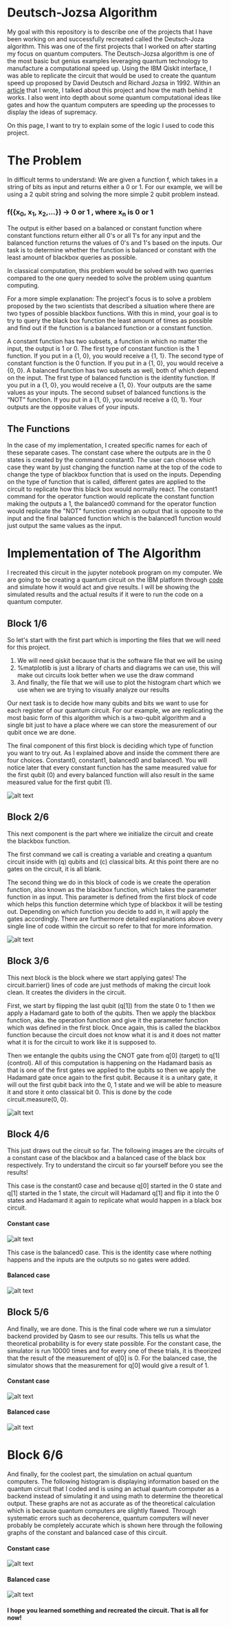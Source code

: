 # Deutsch-Jozsa Algorithm
My goal with this repository is to describe one of the projects that I have been working on and successfully recreated called the Deutsch-Joza algorithm. This was one of the first projects that I worked on after starting my focus on quantum computers. The Deutsch-Jozsa algorithm is one of the most basic but genius examples leveraging quantum technology to manufacture a computational speed up. Using the IBM Qiskit interface, I was able to replicate the circuit that would be used to create the quantum speed up proposed by David Deutsch and Richard Jozsa in 1992. Within an [article](https://medium.com/swlh/understanding-the-multiverse-theory-of-quantum-mechanics-871cd814b6b9) that I wrote, I talked about this project and how the math behind it works. I also went into depth about some quantum computational ideas like gates and how the quantum computers are speeding up the processes to display the ideas of supremacy.

On this page, I want to try to explain some of the logic I used to code this project.

# The Problem
In difficult terms to understand: We are given a function f, which takes in a string of bits as input and returns either a 0 or 1. For our example, we will be using a 2 qubit string and solving the more simple 2 qubit problem instead. 
### f({x<sub>0</sub>, x<sub>1</sub>, x<sub>2</sub>,...}) → 0 or 1 , where x<sub>n</sub> is 0 or 1
The output is either based on a balanced or constant function where constant functions return either all 0's or all 1's for any input and the balanced function returns the values of 0's and 1's based on the inputs. Our task is to determine whether the function is balanced or constant with the least amount of blackbox queries as possible.

In classical computation, this problem would be solved with two querries compared to the one query needed to solve the problem using quantum computing.

For a more simple explanation: The project's focus is to solve a problem proposed by the two scientists that described a situation where there are two types of possible blackbox functions. With this in mind, your goal is to try to query the black box function the least amount of times as possible and find out if the function is a balanced function or a constant function.

A constant function has two subsets, a function in which no matter the input, the output is 1 or 0. The first type of constant function is the 1 function. If you put in a {1, 0}, you would receive a {1, 1}. The second type of constant function is the 0 function. If you put in a {1, 0}, you would receive a {0, 0}. A balanced function has two subsets as well, both of which depend on the input. The first type of balanced function is the identity function. If you put in a {1, 0}, you would receive a {1, 0}. Your outputs are the same values as your inputs. The second subset of balanced functions is the “NOT” function. If you put in a {1, 0}, you would receive a {0, 1}. Your outputs are the opposite values of your inputs.

## The Functions
In the case of my implementation, I created specific names for each of these separate cases. The constant case where the outputs are in the 0 states is created by the command constant0. The user can choose which case they want by just changing the function name at the top of the code to change the type of blackbox function that is used on the inputs. Depending on the type of function that is called, different gates are applied to the circuit to replicate how this black box would normally react. The constant1 command for the operator function would replicate the constant function making the outputs a 1, the balanced0 command for the operator function would replicate the "NOT" function creating an output that is opposite to the input and the final balanced function which is the balanced1 function would just output the same values as the input. 

# Implementation of The Algorithm
I recreated this circuit in the jupyter notebook program on my computer. We are going to be creating a quantum circuit on the IBM platform through [code](https://github.com/Aryaan962/deutsch-josza-algorithm/edit/master/Python%20Code) and simulate how it would act and give results. I will be showing the simulated results and the actual results if it were to run the code on a quantum computer.

## Block 1/6
So let's start with the first part which is importing the files that we will need for this project.
1. We will need qiskit because that is the software file that we will be using
2. %matplotlib is just a library of charts and diagrams we can use, this will make out circuits look better when we use the draw command
3. And finally, the file that we will use to plot the histogram chart which we use when we are trying to visually analyze our results

Our next task is to decide how many qubits and bits we want to use for each register of our quantum circuit. For our example, we are replicating the most basic form of this algorithm which is a two-qubit algorithm and a single bit just to have a place where we can store the measurement of our qubit once we are done.

The final component of this first block is deciding which type of function you want to try out. As I explained above and inside the comment there are four choices. Constant0, constant1, balanced0 and balanced1. You will notice later that every constant function has the same measured value for the first qubit (0) and every balanced function will also result in the same measured value for the first qubit (1).

![alt text](images/Deutsch-Josza1.PNG)

## Block 2/6
This next component is the part where we initialize the circuit and create the blackbox function.

The first command we call is creating a variable and creating a quantum circuit inside with (q) qubits and (c) classical bits. At this point there are no gates on the circuit, it is all blank.

The second thing we do in this block of code is we create the operation function, also known as the blackbox function, which takes the parameter function in as input. This parameter is defined from the first block of code which helps this function determine which type of blackbox it will be testing out. Depending on which function you decide to add in, it will apply the gates accordingly. There are furthermore detailed explanations above every single line of code within the circuit so refer to that for more information.

![alt text](images/Deutsch-Josza2.PNG)

## Block 3/6
This next block is the block where we start applying gates! The circuit.barrier() lines of code are just methods of making the circuit look clean. It creates the dividers in the circuit.

First, we start by flipping the last qubit (q[1]) from the state 0 to 1 then we apply a Hadamard gate to both of the qubits. Then we apply the blackbox function, aka. the operation function and give it the parameter function which was defined in the first block. Once again, this is called the blackbox function because the circuit does not know what it is and it does not matter what it is for the circuit to work like it is supposed to.

Then we entangle the qubits using the CNOT gate from q[0] (target) to q[1] (control). All of this computation is happening on the Hadamard basis as that is one of the first gates we applied to the qubits so then we apply the Hadamard gate once again to the first qubit. Because it is a unitary gate, it will out the first qubit back into the 0, 1 state and we will be able to measure it and store it onto classical bit 0. This is done by the code circuit.measure(0, 0).

![alt text](images/Deutsch-Josza3.PNG)

## Block 4/6
This just draws out the circuit so far. The following images are the circuits of a constant case of the blackbox and a balanced case of the black box respectively. Try to understand the circuit so far yourself before you see the results!

This case is the constant0 case and because q[0] started in the 0 state and q[1] started in the 1 state, the circuit will Hadamard q[1] and flip it into the 0 states and Hadamard it again to replicate what would happen in a black box circuit.

#### Constant case
![alt text](images/Deutsch-Josza4-constant.PNG) 

This case is the balanced0 case. This is the identity case where nothing happens and the inputs are the outputs so no gates were added.
#### Balanced case
![alt text](images/Deutsch-Josza4-balanced.PNG)

## Block 5/6
And finally, we are done. This is the final code where we run a simulator backend provided by Qasm to see our results. This tells us what the theoretical probability is for every state possible. For the constant case, the simulator is run 10000 times and for every one of these trials, it is theorized that the result of the measurement of q[0] is 0. For the balanced case, the simulator shows that the measurement for q[0] would give a result of 1.

#### Constant case
![alt text](images/Deutsch-Josza5-constant.PNG)

#### Balanced case
![alt text](images/Deutsch-Josza5-balanced.PNG)

# Block 6/6
And finally, for the coolest part, the simulation on actual quantum computers. The following histogram is displaying information based on the quantum circuit that I coded and is using an actual quantum computer as a backend instead of simulating it and using math to determine the theoretical output. These graphs are not as accurate as of the theoretical calculation which is because quantum computers are slightly flawed. Through systematic errors such as decoherence, quantum computers will never probably be completely accurate which is shown here through the following graphs of the constant and balanced case of this circuit.

#### Constant case
![alt text](images/Deutsch-Josza6-constant.PNG)

#### Balanced case
![alt text](images/Deutsch-Josza6-balanced.PNG)

#### I hope you learned something and recreated the circuit. That is all for now!
